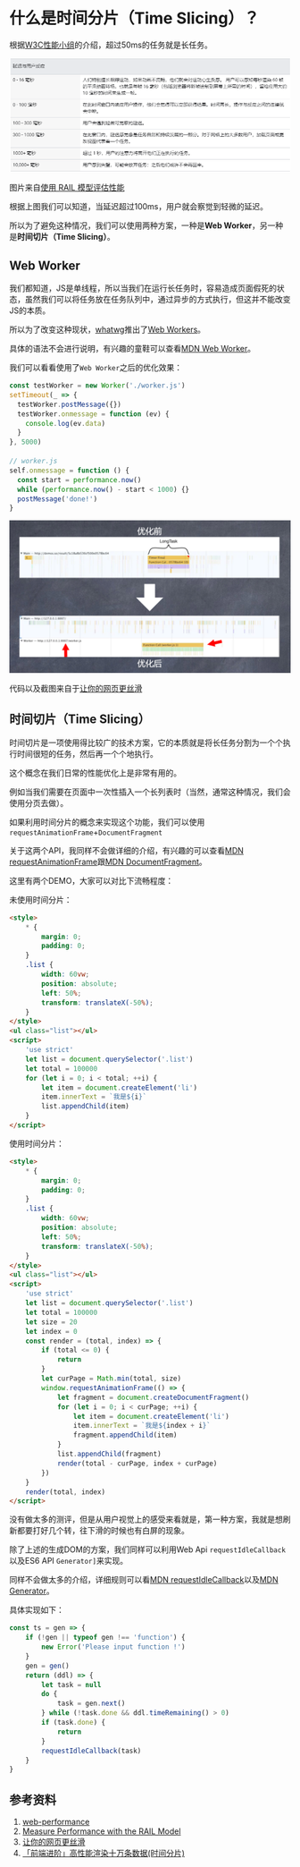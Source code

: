 # 什么是时间分片（Time Slicing）？

根据[W3C性能小组](https://www.w3.org/webperf/)的介绍，超过50ms的任务就是长任务。

![](img/1-1.png)

图片来自[使用 RAIL 模型评估性能](https://developers.google.com/web/fundamentals/performance/rail?hl=zh-cn)

根据上图我们可以知道，当延迟超过100ms，用户就会察觉到轻微的延迟。

所以为了避免这种情况，我们可以使用两种方案，一种是**Web Worker**，另一种是**时间切片（Time Slicing）**。

## Web Worker

我们都知道，JS是单线程，所以当我们在运行长任务时，容易造成页面假死的状态，虽然我们可以将任务放在任务队列中，通过异步的方式执行，但这并不能改变JS的本质。

所以为了改变这种现状，[whatwg](https://html.spec.whatwg.org/multipage/workers.html)推出了[Web Workers](https://html.spec.whatwg.org/multipage/workers.html)。

具体的语法不会进行说明，有兴趣的童鞋可以查看[MDN Web Worker](https://developer.mozilla.org/en-US/docs/Web/API/Web_Workers_API/Using_web_workers)。

我们可以看看使用了`Web Worker`之后的优化效果：

```javascript
const testWorker = new Worker('./worker.js')
setTimeout(_ => {
  testWorker.postMessage({})
  testWorker.onmessage = function (ev) {
    console.log(ev.data)
  }
}, 5000)

// worker.js
self.onmessage = function () {
  const start = performance.now()
  while (performance.now() - start < 1000) {}
  postMessage('done!')
}
```

![](img/1-2.png)

代码以及截图来自于[让你的网页更丝滑](https://ppt.baomitu.com/d/b267a4a3)

## 时间切片（Time Slicing）

时间切片是一项使用得比较广的技术方案，它的本质就是将长任务分割为一个个执行时间很短的任务，然后再一个个地执行。

这个概念在我们日常的性能优化上是非常有用的。

例如当我们需要在页面中一次性插入一个长列表时（当然，通常这种情况，我们会使用分页去做）。

如果利用时间分片的概念来实现这个功能，我们可以使用`requestAnimationFrame`+`DocumentFragment`

关于这两个API，我同样不会做详细的介绍，有兴趣的可以查看[MDN requestAnimationFrame](https://developer.mozilla.org/en-US/docs/Web/API/window/requestAnimationFrame)跟[MDN DocumentFragment](https://developer.mozilla.org/en-US/docs/Web/API/DocumentFragment)。

这里有两个DEMO，大家可以对比下流畅程度：

未使用时间分片：

```html
<style>
    * {
        margin: 0;
        padding: 0;
    }
    .list {
        width: 60vw;
        position: absolute;
        left: 50%;
        transform: translateX(-50%);
    }
</style>
<ul class="list"></ul>
<script>
    'use strict'
    let list = document.querySelector('.list')
    let total = 100000
    for (let i = 0; i < total; ++i) {
        let item = document.createElement('li')
        item.innerText = `我是${i}`
        list.appendChild(item)
    }
</script>
```

使用时间分片：

```html
<style>
    * {
        margin: 0;
        padding: 0;
    }
    .list {
        width: 60vw;
        position: absolute;
        left: 50%;
        transform: translateX(-50%);
    }
</style>
<ul class="list"></ul>
<script>
    'use strict'
    let list = document.querySelector('.list')
    let total = 100000
    let size = 20
    let index = 0
    const render = (total, index) => {
        if (total <= 0) {
            return
        }
        let curPage = Math.min(total, size)
        window.requestAnimationFrame(() => {
            let fragment = document.createDocumentFragment()
            for (let i = 0; i < curPage; ++i) {
                let item = document.createElement('li')
                item.innerText = `我是${index + i}`
                fragment.appendChild(item)
            }
            list.appendChild(fragment)
            render(total - curPage, index + curPage)
        })
    }
    render(total, index)
</script>
```

没有做太多的测评，但是从用户视觉上的感受来看就是，第一种方案，我就是想刷新都要打好几个转，往下滑的时候也有白屏的现象。

除了上述的生成DOM的方案，我们同样可以利用Web Api `requestIdleCallback` 以及ES6 API  `Generator]`来实现。

同样不会做太多的介绍，详细规则可以看[MDN requestIdleCallback](https://developer.mozilla.org/zh-CN/docs/Web/API/Window/requestIdleCallback)以及[MDN Generator](https://developer.mozilla.org/en-US/docs/Web/JavaScript/Reference/Global_Objects/Generator)。

具体实现如下：

```javascript
const ts = gen => {
    if (!gen || typeof gen !== 'function') {
        new Error('Please input function !')
    }
    gen = gen()
    return (ddl) => {
        let task = null
        do {
            task = gen.next()
        } while (!task.done && ddl.timeRemaining() > 0)
        if (task.done) {
            return
        }
        requestIdleCallback(task)
    }
}
```



## 参考资料

1. [web-performance](https://github.com/w3c/web-performance/)
2. [Measure Performance with the RAIL Model](https://developers.google.com/web/fundamentals/performance/rail)
3. [让你的网页更丝滑](https://ppt.baomitu.com/d/b267a4a3)
4. [「前端进阶」高性能渲染十万条数据(时间分片)](https://juejin.im/post/5d76f469f265da039a28aff7)







